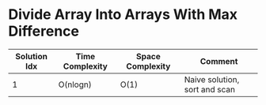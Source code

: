 # Divide Array Into Arrays With Max Difference

| Solution Idx | Time Complexity | Space Complexity | Comment                       |
| ------------ | --------------- | ---------------- | ----------------------------- |
| 1            | O(nlogn)        | O(1)             | Naive solution, sort and scan |
